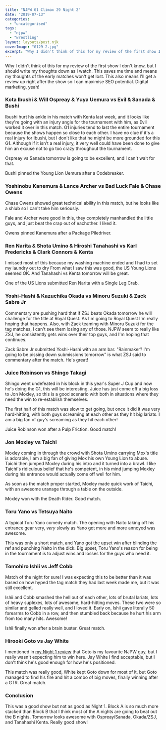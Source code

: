 ```yaml
---
title: "NJPW G1 Climax 29 Night 2"
date: "2019-07-13"
categories: 
  - "uncategorised"
tags: 
  - "njpw"
  - "wrestling"
layout: layouts/post.njk
coverImage: "G129-2.jpg"
excerpt: "Why I didn’t think of this for my review of the first show I don’t know, but I should write my thoughts down as I watch. This saves me time and means my thoughts of the early matches won’t get lost."
---
```

Why I didn't think of this for my review of the first show I don't know, but I should write my thoughts down as I watch. This saves me time and means my thoughts of the early matches won't get lost. This also means I'll get a review up right after the show so I can maximise SEO potential. Digital marketing, yeah!

### Kota Ibushi & Will Ospreay & Yuya Uemura vs Evil & Sanada & Bushi

Ibushi hurt his ankle in his match with Kenta last week, and it looks like they're going with an injury angle for the tournament with him, as Evil worked it over in this match. G1 injuries tend to last the entire tournament because the shows happen so close to each other. I have no clue if it's a real injury for Ibushi, but I don't like that he might be more grounded for this G1. Although if it isn't a real injury, it very well could have been done to give him an excuse not to go too crazy throughout the tournament.

Ospreay vs Sanada tomorrow is going to be excellent, and I can't wait for that.

Bushi pinned the Young Lion Uemura after a Codebreaker.

### Yoshinobu Kanemura & Lance Archer vs Bad Luck Fale & Chase Owens

Chase Owens showed great technical ability in this match, but he looks like a shlub so I can't take him seriously.

Fale and Archer were good in this, they completely manhandled the little guys, and just beat the crap out of eachother. I liked it.

Owens pinned Kanemura after a Package Piledriver.

### Ren Narita & Shota Umino & Hiroshi Tanahashi vs Karl Fredericks & Clark Connors & Kenta

I missed most of this because my washing machine ended and I had to set my laundry out to dry From what I saw this was good, the US Young Lions seemed OK. And Tanahashi vs Kenta tomorrow will be great.

One of the US Lions submitted Ren Narita with a Single Leg Crab.

### Yoshi-Hashi & Kazuchika Okada vs Minoru Suzuki & Zack Sabre Jr

Commentary are pushing hard that if ZSJ beats Okada tomorrow he will challenge for the title at Royal Quest. As I'm going to Royal Quest I'm really hoping that happens. Also, with Zack teaming with Minoru Suzuki for the tag matches, I can't see them losing any of those. NJPW seem to really like ZSJ, he consistently gets wins over their top guys, and I'm hoping that continues.

Zack Sabre Jr submitted Yoshi-Hashi with an arm bar. "Rainmaker? I'm going to be pissing down submissions tomorrow" is what ZSJ said to commentary after the match. He's great!

### Juice Robinson vs Shingo Takagi

Shingo went undefeated in his block in this year's Super J Cup and now he's doing the G1, this will be interesting. Juice has just come off a big loss to Jon Moxley, so this is a good scenario with both in situations where they need the win to re-establish themselves.

The first half of this match was slow to get going, but once it did it was very hard-hitting, with both guys screaming at each other as they hit big lariats. I am a big fan of guy's screaming as they hit each other!

Juice Robinson won after a Pulp Friction. Good match!

### Jon Moxley vs Taichi

Moxley coming in through the crowd with Shota Umino carrying Mox's title is adorable, I am a big fan of giving Mox his own Young Lion to abuse. Taichi then jumped Moxley during his intro and it turned into a brawl. I like Taichi's ridiculous belief that he's competent, in his mind jumping Moxley during his entrance would actually come off well for him.

As soon as the match proper started, Moxley made quick work of Taichi, with an awesome uranage through a table on the outside.

Moxley won with the Death Rider. Good match.

### Toru Yano vs Tetsuya Naito

A typical Toru Yano comedy match. The opening with Naito taking off his entrance gear very, _very_ slowly as Yano got more and more annoyed was awesome.

This was only a short match, and Yano got the upset win after blinding the ref and punching Naito in the dick. Big upset, Toru Yano's reason for being in the tournament is to adjust wins and losses for the guys who need it.

### Tomohiro Ishii vs Jeff Cobb

Match of the night for sure! I was expecting this to be better than it was based on how hyped the tag match they had last week made me, but it was still excellent.

Ishii and Cobb smashed the hell out of each other, lots of brutal lariats, lots of heavy suplexes, lots of awesome, hard-hitting moves. These two were so similar and gelled really well, and I loved it. Early on, Ishii gave literally 50 forearms to Cobb in a row, and then stumbled back because he hurt his arm from too many hits. Awesome!

Ishii finally won after a brain buster. Great match.

### Hirooki Goto vs Jay White

I mentioned in [my Night 1 review](http://192.168.1.148/wordpress/2019/07/10/njpw-g1-climax-29-night-1/) that Goto is my favourite NJPW guy, but I really wasn't expecting him to win here. Jay White I find acceptable, but I don't think he's good enough for how he's positioned.

This match was really good, White kept Goto down for most of it, but Goto managed to find his fire and hit a combo of big moves, finally winning after a GTR. Great match.

### Conclusion

This was a good show but not as good as Night 1. Block A is so much more stacked than Block B that I think most of the A nights are going to beat out the B nights. Tomorrow looks awesome with Ospreay/Sanada, Okada/ZSJ, and Tanahashi Kenta. Really good show!
